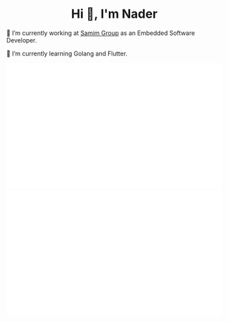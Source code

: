<!-- <img align ="right" src="https://komarev.com/ghpvc/?username=nmarandi" alt="nmarandi"> -->
<h1 align="center">Hi 👋, I'm Nader</h1>
🔭 I’m currently working at <a href="https://www.samimgroup.com/">Samim Group</a> as an Embedded Software Developer.

🌱 I’m currently learning Golang and Flutter.

<a href="https://github.com/nmarandi/github-stats" >
<img src="https://github.com/nmarandi/github-stats/blob/master/generated/overview.svg#gh-dark-mode-only" />
<img src="https://github.com/nmarandi/github-stats/blob/master/generated/languages.svg#gh-dark-mode-only" />
</a>

<!--
**nmarandi/nmarandi** is a ✨ _special_ ✨ repository because its `README.md` (this file) appears on your GitHub profile.

Here are some ideas to get you started:

- 🔭 I’m currently working on ...
- 🌱 I’m currently learning ...
- 👯 I’m looking to collaborate on ...
- 🤔 I’m looking for help with ...
- 💬 Ask me about ...
- 📫 How to reach me: ...
- 😄 Pronouns: ...
- ⚡ Fun fact: ...
-->
